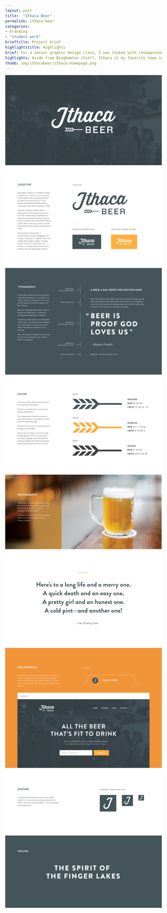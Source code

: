 ```yaml
---
layout: post
title:  "Ithaca Beer"
permalink: ithaca-beer
categories:
- branding
- "student work"
brieftitle: Project brief
highlightstitle: Highlights
brief: For a senior graphic design class, I was tasked with reimagining the identity of a local business. I chose to work on Ithaca Beer, a brewery an hour west of Binghamton. Over the course of the semester, I created a visual identity for the company and applied it across various touchpoints and mediums.
highlights: Aside from Binghamton itself, Ithaca is my favorite town in Central New York (it's gorges, as they say) and working on a brewery brand gave me tons of stuff to play with. Plus, the beer they make is actually really good, so taking a field trip there for &#8220;research purposes&#8221; was a no brainer.
thumb: img/ithacabeer/ithaca-homepage.png
---
```


<div class="margin-bottom">
  <div class="border margin-image">
    <img src="/img/ithacabeer/ithaca1.png">
  </div>
</div>
<div class="margin-bottom">
  <div class="border margin-image">
    <img src="/img/ithacabeer/ithaca2.png">
  </div>
</div>
<div class="margin-bottom">
  <div class="border margin-image">
    <img src="/img/ithacabeer/ithaca3.png">
  </div>
</div>
<div class="margin-bottom">
  <div class="border margin-image">
    <img src="/img/ithacabeer/ithaca4.png">
  </div>
</div>
<div class="margin-bottom">
  <div class="border margin-image">
    <img src="/img/ithacabeer/ithaca5.png">
  </div>
</div>
<div class="margin-bottom">
  <div class="border margin-image">
    <img src="/img/ithacabeer/ithaca6.png">
  </div>
</div>
<div class="margin-bottom">
  <div class="border margin-image">
    <img src="/img/ithacabeer/ithaca7.png">
  </div>
</div>
<div class="margin-bottom">
  <div class="border margin-image">
    <img src="/img/ithacabeer/ithaca8.png">
  </div>
</div>
<div class="border-flush flush--bottom">
  <img src="/img/ithacabeer/ithaca9.png">
</div>
